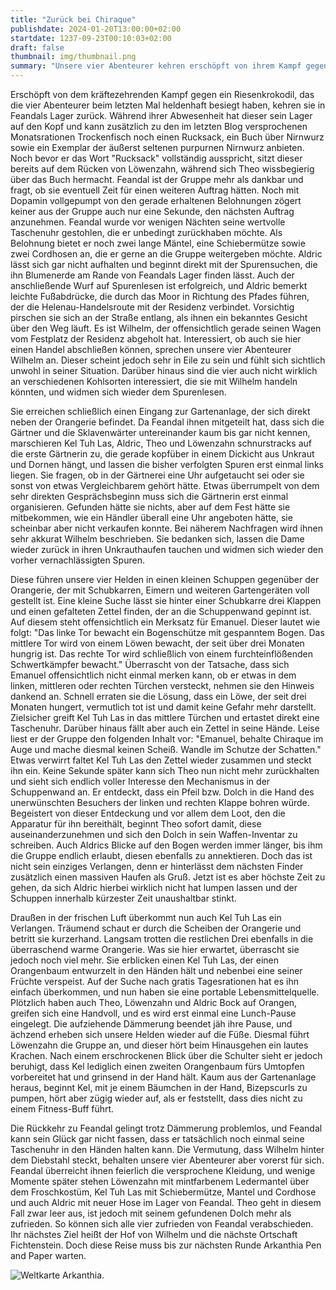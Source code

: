 ```yaml
---
title: "Zurück bei Chiraque"
publishdate: 2024-01-20T13:00:00+02:00
startdate: 1237-09-23T00:10:03+02:00
draft: false
thumbnail: img/thumbnail.png
summary: "Unsere vier Abenteurer kehren erschöpft von ihrem Kampf gegen das Riesenkrokodil in der letzten Session zu Feandal ins Lager zurück. Hier erhalten sie nun endlich die lang erwartete, erste Questbelohnung. Außerdem ist Feandal so begeister von ihren Ergebnissen, dass er ihnen direkt einen neuen Auftrag anbietet. Da lassen sich unsere vier nicht zweimal bitten und nehmen die neue Quest natürlich an. Wo sie diese hinführt, erfahrt ihr hier:"
---
```


Erschöpft von dem kräftezehrenden Kampf gegen ein Riesenkrokodil, das die vier Abenteurer beim letzten Mal heldenhaft besiegt haben, kehren sie in Feandals Lager zurück. Während ihrer Abwesenheit hat dieser sein Lager auf den Kopf und kann zusätzlich zu den im letzten Blog versprochenen Monatsrationen Trockenfisch noch einen Rucksack, ein Buch über Nirnwurz sowie ein Exemplar der äußerst seltenen purpurnen Nirnwurz anbieten. Noch bevor er das Wort "Rucksack" vollständig ausspricht, sitzt dieser bereits auf dem Rücken von Löwenzahn, während sich Theo wissbegierig über das Buch hermacht. Feandal ist der Gruppe mehr als dankbar und fragt, ob sie eventuell Zeit für einen weiteren Auftrag hätten. Noch mit Dopamin vollgepumpt von den gerade erhaltenen Belohnungen zögert keiner aus der Gruppe auch nur eine Sekunde, den nächsten Auftrag anzunehmen. Feandal wurde vor wenigen Nächten seine wertvolle Taschenuhr gestohlen, die er unbedingt zurückhaben möchte. Als Belohnung bietet er noch zwei lange Mäntel, eine Schiebermütze sowie zwei Cordhosen an, die er gerne an die Gruppe weitergeben möchte. Aldric lässt sich gar nicht aufhalten und beginnt direkt mit der Spurensuchen, die ihn Blumenerde am Rande von Feandals Lager finden lässt. Auch der anschließende Wurf auf Spurenlesen ist erfolgreich, und Aldric bemerkt leichte Fußabdrücke, die durch das Moor in Richtung des Pfades führen, der die Helenau-Handelsroute mit der Residenz verbindet. Vorsichtig pirschen sie sich an der Straße entlang, als ihnen ein bekanntes Gesicht über den Weg läuft. Es ist Wilhelm, der offensichtlich gerade seinen Wagen vom Festplatz der Residenz abgeholt hat. Interessiert, ob auch sie hier einen Handel abschließen können, sprechen unsere vier Abenteurer Wilhelm an. Dieser scheint jedoch sehr in Eile zu sein und fühlt sich sichtlich unwohl in seiner Situation. Darüber hinaus sind die vier auch nicht wirklich an verschiedenen Kohlsorten interessiert, die sie mit Wilhelm handeln könnten, und widmen sich wieder dem Spurenlesen.

Sie erreichen schließlich einen Eingang zur Gartenanlage, der sich direkt neben der Orangerie befindet. Da Feandal ihnen mitgeteilt hat, dass sich die Gärtner und die Sklavenwärter untereinander kaum bis gar nicht kennen, marschieren Kel Tuh Las, Aldric, Theo und Löwenzahn schnurstracks auf die erste Gärtnerin zu, die gerade kopfüber in einem Dickicht aus Unkraut und Dornen hängt, und lassen die bisher verfolgten Spuren erst einmal links liegen. Sie fragen, ob in der Gärtnerei eine Uhr aufgetaucht sei oder sie sonst von etwas Vergleichbarem gehört hätte. Etwas überrumpelt von dem sehr direkten Gesprächsbeginn muss sich die Gärtnerin erst einmal organisieren. Gefunden hätte sie nichts, aber auf dem Fest hätte sie mitbekommen, wie ein Händler überall eine Uhr angeboten hätte, sie scheinbar aber nicht verkaufen konnte. Bei näherem Nachfragen wird ihnen sehr akkurat Wilhelm beschrieben. Sie bedanken sich, lassen die Dame wieder zurück in ihren Unkrauthaufen tauchen und widmen sich wieder den vorher vernachlässigten Spuren.

Diese führen unsere vier Helden in einen kleinen Schuppen gegenüber der Orangerie, der mit Schubkarren, Eimern und weiteren Gartengeräten voll gestellt ist. Eine kleine Suche lässt sie hinter einer Schubkarre drei Klappen und einen gefalteten Zettel finden, der an die Schuppenwand gepinnt ist. Auf diesem steht offensichtlich ein Merksatz für Emanuel. Dieser lautet wie folgt: "Das linke Tor bewacht ein Bogenschütze mit gespanntem Bogen. Das mittlere Tor wird von einem Löwen bewacht, der seit über drei Monaten hungrig ist. Das rechte Tor wird schließlich von einem furchteinflößenden Schwertkämpfer bewacht." Überrascht von der Tatsache, dass sich Emanuel offensichtlich nicht einmal merken kann, ob er etwas in dem linken, mittleren oder rechten Türchen versteckt, nehmen sie den Hinweis dankend an. Schnell erraten sie die Lösung, dass ein Löwe, der seit drei Monaten hungert, vermutlich tot ist und damit keine Gefahr mehr darstellt. Zielsicher greift Kel Tuh Las in das mittlere Türchen und ertastet direkt eine Taschenuhr. Darüber hinaus fällt aber auch ein Zettel in seine Hände. Leise liest er der Gruppe den folgenden Inhalt vor: "Emanuel, behalte Chiraque im Auge und mache diesmal keinen Scheiß. Wandle im Schutze der Schatten." Etwas verwirrt faltet Kel Tuh Las den Zettel wieder zusammen und steckt ihn ein. Keine Sekunde später kann sich Theo nun nicht mehr zurückhalten und sieht sich endlich voller Interesse den Mechanismus in der Schuppenwand an. Er entdeckt, dass ein Pfeil bzw. Dolch in die Hand des unerwünschten Besuchers der linken und rechten Klappe bohren würde. Begeistert von dieser Entdeckung und vor allem dem Loot, den die Apparatur für ihn bereithält, beginnt Theo sofort damit, diese auseinanderzunehmen und sich den Dolch in sein Waffen-Inventar zu schreiben. Auch Aldrics Blicke auf den Bogen werden immer länger, bis ihm die Gruppe endlich erlaubt, diesen ebenfalls zu annektieren. Doch das ist nicht sein einziges Verlangen, denn er hinterlässt dem nächsten Finder zusätzlich einen massiven Haufen als Gruß. Jetzt ist es aber höchste Zeit zu gehen, da sich Aldric hierbei wirklich nicht hat lumpen lassen und der Schuppen innerhalb kürzester Zeit unaushaltbar stinkt.

Draußen in der frischen Luft überkommt nun auch Kel Tuh Las ein Verlangen. Träumend schaut er durch die Scheiben der Orangerie und betritt sie kurzerhand. Langsam trotten die restlichen Drei ebenfalls in die überraschend warme Orangerie. Was sie hier erwartet, überrascht sie jedoch noch viel mehr. Sie erblicken einen Kel Tuh Las, der einen Orangenbaum entwurzelt in den Händen hält und nebenbei eine seiner Früchte verspeist. Auf der Suche nach gratis Tagesrationen hat es ihn einfach überkommen, und nun haben sie eine portable Lebensmittelquelle. Plötzlich haben auch Theo, Löwenzahn und Aldric Bock auf Orangen, greifen sich eine Handvoll, und es wird erst einmal eine Lunch-Pause eingelegt. Die aufziehende Dämmerung beendet jäh ihre Pause, und ächzend erheben sich unsere Helden wieder auf die Füße. Diesmal führt Löwenzahn die Gruppe an, und dieser hört beim Hinausgehen ein lautes Krachen. Nach einem erschrockenen Blick über die Schulter sieht er jedoch beruhigt, dass Kel lediglich einen zweiten Orangenbaum fürs Umtopfen vorbereitet hat und grinsend in der Hand hält. Kaum aus der Gartenanlage heraus, beginnt Kel, mit je einem Bäumchen in der Hand, Bizepscurls zu pumpen, hört aber zügig wieder auf, als er feststellt, dass dies nicht zu einem Fitness-Buff führt.

Die Rückkehr zu Feandal gelingt trotz Dämmerung problemlos, und Feandal kann sein Glück gar nicht fassen, dass er tatsächlich noch einmal seine Taschenuhr in den Händen halten kann. Die Vermutung, dass Wilhelm hinter dem Diebstahl steckt, behalten unsere vier Abenteurer aber vorerst für sich. Feandal überreicht ihnen feierlich die versprochene Kleidung, und wenige Momente später stehen Löwenzahn mit mintfarbenem Ledermantel über dem Froschkostüm, Kel Tuh Las mit Schiebermütze, Mantel und Cordhose und auch Aldric mit neuer Hose im Lager von Feandal. Theo geht in diesem Fall zwar leer aus, ist jedoch mit seinem gefundenen Dolch mehr als zufrieden. So können sich alle vier zufrieden von Feandal verabschieden. Ihr nächstes Ziel heißt der Hof von Wilhelm und die nächste Ortschaft Fichtenstein. Doch diese Reise muss bis zur nächsten Runde Arkanthia Pen and Paper warten.

<div class="center">
  <img class="img-fluid" title="Weltkarte Arkanthia" alt="Weltkarte Arkanthia." src="./img/Arkanthia_Full_Map_Blog_1-4.jpg" />
</div>

